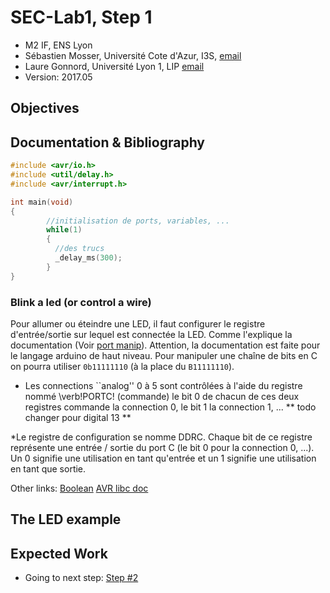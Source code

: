 # SEC-Lab1, Step 1

  * M2 IF, ENS Lyon
  * Sébastien Mosser, Université Cote d'Azur, I3S, [email](mailto:mosser@i3s.unice.fr)
  * Laure Gonnord, Université Lyon 1, LIP [email](mailto:laure.gonnord@ens-lyon.fr)
  * Version: 2017.05

## Objectives

## Documentation & Bibliography

```C
#include <avr/io.h>
#include <util/delay.h>
#include <avr/interrupt.h> 

int main(void)
{
        //initialisation de ports, variables, ...
        while(1)
        {
          //des trucs
          _delay_ms(300);
        }
}
```

### Blink a led (or control a wire)
Pour allumer ou éteindre une LED, il faut configurer le registre
d'entrée/sortie sur lequel est connectée la LED. Comme l'explique la
documentation (Voir
  [port manip](https://www.arduino.cc/en/Reference/PortManipulation)). Attention,
la documentation est faite pour le langage arduino de haut
niveau. Pour manipuler une chaîne de bits en C on pourra utiliser
`0b11111110` (à la place du `B11111110`).

* Les
connections ``analog'' 0 à 5 sont contrôlées à l'aide du registre
nommé \verb!PORTC! (commande) le bit
0 de chacun de ces deux registres commande la connection 0, le bit 1 la
connection 1, ... ** todo changer pour digital 13 **

*Le registre de configuration se nomme DDRC. Chaque bit de ce
  registre représente une entrée / sortie du port C (le bit 0 pour la
  connection 0, ...). Un 0 signifie une utilisation en tant
  qu'entrée et un 1 signifie une utilisation en tant que sortie.

Other links:
[Boolean](http://playground.arduino.cc/Code/BitMath)
[AVR libc doc](http://www.nongnu.org/avr-libc/user-manual/group__util__delay.html)



## The LED example

## Expected Work






  * Going to next step: [Step #2](https://github.com/mosser/sec-labs/blob/master/lab_1/step_2.md)

